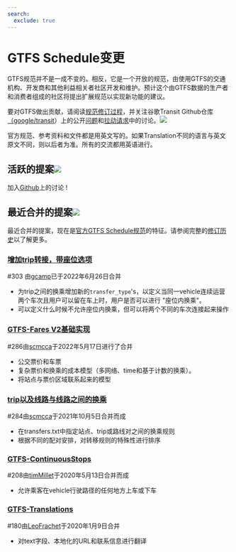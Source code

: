```yaml
---
search:
  exclude: true
---
```


# GTFS Schedule变更

<!-- <div class=landing-page>
    <a class=button href=../process>Specification Amendment Process</a><a class=button href=../guiding-principles>Guiding Principles</a><a class=button href=../revision-history>Revision History</a>
</div> -->

GTFS规范并不是一成不变的。相反，它是一个开放的规范，由使用GTFS的交通机构、开发商和其他利益相关者社区开发和维护。预计这个由GTFS数据的生产者和消费者组成的社区将提出扩展规范以实现新功能的建议。

要对GTFS做出贡献，请阅读[规范修订过程](../process)，并关注谷歌Transit Github仓库[（google/transit](https://github.com/google/transit)）上的公开[问题](https://github.com/google/transit/issues)和[拉动请求](https://github.com/google/transit/pulls)中的讨论。![](../../assets/mark-github.svg)

<div class="admonition note"><p> 官方规范、参考资料和文件都是用英文写的。如果Translation不同的语言与英文原文不同，则以后者为准。所有的交流都用英语进行。</p></div>


## 活跃的提案![](../../assets/pr-active.svg)

<!--
Active proposals for new features in <glossary variable="GTFS Schedule"><glossary variable="GTFS">GTFS</glossary> Schedule</glossary>.  -->

加入[Github](https://github.com/google/transit/pulls)上的讨论 !

<!-- <div class="row">
    <div class="active-container">
        <h3 class="title"><a class="no-icon" href="https://github.com/google/transit/pull/303" target="_blank">Add <glossary variable="trip">trip</glossary>-to-<glossary variable="trip">trip</glossary> transfers with in-seat option</a></h3>
        <p class="maintainer">#303 opened on Jan 26, 2022 by <a class="no-icon" href="https://github.com/gcamp" target="_blank">gcamp</a></p>
    </div>
</div>
<div class="row"></div> -->

<!-- <div class="row no-active">
    <div class="no-active-container">
        <h3 class="title">There are currently no active proposals for <glossary variable="GTFS Schedule"><glossary variable="GTFS">GTFS</glossary> Schedule</glossary>.</h3>
        <p class="prompt">Have a proposal? &ensp;➜&ensp; Open a <a href="https://github.com/google/transit/pulls" target="_blank">pull request</a>.</p>
    </div>
</div>
<div class="row"></div> -->

## 最近合并的提案![](../../assets/pr-merged.svg)

最近合并的提案，现在是[官方GTFS Schedule规范](../reference)的特征。请参阅完整的[修订历史](../process#revision-history)以了解更多。

<div class="row">
    <div class="leftcontainer">
        <h3 class="title"><a href="https://github.com/google/transit/pull/303" class="no-icon" target="_blank">增加trip转接，带座位选项</a></h3>
        <p class="maintainer">#303 由<a href="https://github.com/gcamp" class="no-icon" target="_blank">gcamp</a>已于2022年6月26日合并</p>
    </div>
    <div class="featurelist">
        <ul>
            <li>为trip之间的换乘增加新的<code>transfer_type</code>'s，以定义当同一vehicle连续运营两个车次且用户可以留在车上时，用户是否可以进行 "座位内换乘"。</li>
            <li>可以定义什么时候不允许座位内换乘，但可以将两个不同的车次连接起来操作
            </li>
        </ul>
    </div>
</div>

<div class="row">
    <div class="leftcontainer">
        <h3 class="title"><a href="https://github.com/google/transit/pull/286" class="no-icon" target="_blank">GTFS-Fares V2基础实现</a></h3>
        <p class="maintainer">#286由<a href="https://github.com/scmcca" class="no-icon" target="_blank">scmcca</a>于2022年5月17日进行了合并</p>
    </div>
    <div class="featurelist">
        <ul>
            <li>公交票价和车票</li>
            <li>复杂票价和换乘的成本模型（多网络、time和基于计数的换乘）。</li>
            <li>将站点与票价区域联系起来的模型</li>
        </ul>
    </div>
</div>

<div class="row">
    <div class="leftcontainer">
        <h3 class="title"><a href="https://github.com/google/transit/pull/284" class="no-icon" target="_blank">trip以及线路与线路之间的换乘</a></h3>
        <p class="maintainer">#284由<a href="https://github.com/scmcca" class="no-icon" target="_blank">scmcca</a>于2021年10月5日合并而成</p>
    </div>
    <div class="featurelist">
        <ul>
            <li>在transfers.txt中指定站点、trip或路线对之间的换乘规则</li>
             <li>根据不同的配对安排，对转移规则的特殊性进行排序</li>
        </ul>
    </div>
</div>

<div class="row">
    <div class="leftcontainer">
        <h3 class="title"><a href="https://github.com/google/transit/pull/208" class="no-icon" target="_blank">GTFS-ContinuousStops</a></h3>
        <p class="maintainer">#208由<a href="https://github.com/timMillet" class="no-icon" target="_blank">timMillet</a>于2020年5月13日合并而成</p>
    </div>
    <div class="featurelist">
        <ul>
            <li>允许乘客在vehicle行驶路径的任何地方上车或下车</li>
        </ul>
    </div>
</div>

<div class="row">
    <div class="leftcontainer">
        <h3 class="title"><a href="https://github.com/google/transit/pull/180" class="no-icon" target="_blank">GTFS-Translations</a></h3>
        <p class="maintainer">#180由<a href="https://github.com/LeoFrachet" class="no-icon" target="_blank">LeoFrachet</a>于2020年1月9日合并</p>
    </div>
    <div class="featurelist">
        <ul>
            <li>对text字段、本地化的URL和联系信息进行翻译</li>
        </ul>
    </div>
</div>

<div class="row"/>
